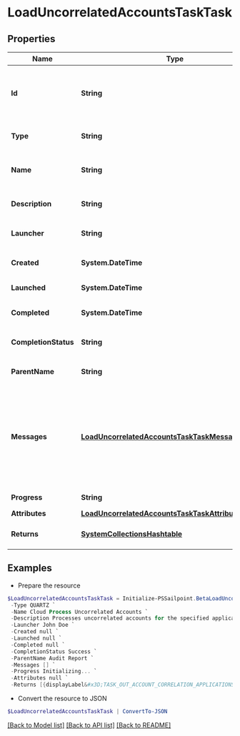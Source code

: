 # LoadUncorrelatedAccountsTaskTask
## Properties

Name | Type | Description | Notes
------------ | ------------- | ------------- | -------------
**Id** | **String** | System-generated unique ID of the task this taskStatus represents | [optional] 
**Type** | **String** | Type of task this task represents | [optional] 
**Name** | **String** | The name of uncorrelated accounts process | [optional] 
**Description** | **String** | The description of the task | [optional] 
**Launcher** | **String** | The user who initiated the task | [optional] 
**Created** | **System.DateTime** | The Task creation date | [optional] 
**Launched** | **System.DateTime** | The task start date | [optional] 
**Completed** | **System.DateTime** | The task completion date | [optional] 
**CompletionStatus** | **String** | Task completion status. | [optional] 
**ParentName** | **String** | Name of the parent task if exists. | [optional] 
**Messages** | [**LoadUncorrelatedAccountsTaskTaskMessagesInner[]**](LoadUncorrelatedAccountsTaskTaskMessagesInner.md) | List of the messages dedicated to the report.  From task definition perspective here usually should be warnings or errors. | [optional] 
**Progress** | **String** | Current task state. | [optional] 
**Attributes** | [**LoadUncorrelatedAccountsTaskTaskAttributes**](LoadUncorrelatedAccountsTaskTaskAttributes.md) |  | [optional] 
**Returns** | [**SystemCollectionsHashtable**](.md) | Return values from the task | [optional] 

## Examples

- Prepare the resource
```powershell
$LoadUncorrelatedAccountsTaskTask = Initialize-PSSailpoint.BetaLoadUncorrelatedAccountsTaskTask  -Id 90b83a6bb737489494794f84cd3a51e6 `
 -Type QUARTZ `
 -Name Cloud Process Uncorrelated Accounts `
 -Description Processes uncorrelated accounts for the specified application. `
 -Launcher John Doe `
 -Created null `
 -Launched null `
 -Completed null `
 -CompletionStatus Success `
 -ParentName Audit Report `
 -Messages [] `
 -Progress Initializing... `
 -Attributes null `
 -Returns [{displayLabel&#x3D;TASK_OUT_ACCOUNT_CORRELATION_APPLICATIONS, attributeName&#x3D;applications}, {displayLabel&#x3D;TASK_OUT_ACCOUNT_CORRELATION_TOTAL, attributeName&#x3D;total}, {displayLabel&#x3D;TASK_OUT_ACCOUNT_CORRELATION_IGNORED, attributeName&#x3D;correlationFailures}, {displayLabel&#x3D;TASK_OUT_ACCOUNT_CORRELATION_FAILURES, attributeName&#x3D;ignored}, {displayLabel&#x3D;TASK_OUT_UNCHANGED_ACCOUNTS, attributeName&#x3D;optimized}, {displayLabel&#x3D;TASK_OUT_ACCOUNT_CORRELATION__CREATED, attributeName&#x3D;created}, {displayLabel&#x3D;TASK_OUT_ACCOUNT_CORRELATION_UPDATED, attributeName&#x3D;updated}, {displayLabel&#x3D;TASK_OUT_ACCOUNT_CORRELATION_DELETED, attributeName&#x3D;deleted}, {displayLabel&#x3D;TASK_OUT_ACCOUNT_CORRELATION_MANAGER_CHANGES, attributeName&#x3D;managerChanges}, {displayLabel&#x3D;TASK_OUT_ACCOUNT_CORRELATION_BUSINESS_ROLE_CHANGES, attributeName&#x3D;detectedRoleChanges}, {displayLabel&#x3D;TASK_OUT_ACCOUNT_CORRELATION_EXCEPTION_CHANGES, attributeName&#x3D;exceptionChanges}, {displayLabel&#x3D;TASK_OUT_ACCOUNT_CORRELATION_POLICIES, attributeName&#x3D;policies}, {displayLabel&#x3D;TASK_OUT_ACCOUNT_CORRELATION_POLICY_VIOLATIONS, attributeName&#x3D;policyViolations}, {displayLabel&#x3D;TASK_OUT_ACCOUNT_CORRELATION_POLICY_NOTIFICATIONS, attributeName&#x3D;policyNotifications}, {displayLabel&#x3D;TASK_OUT_ACCOUNT_CORRELATION_SCORES_CHANGED, attributeName&#x3D;scoresChanged}, {displayLabel&#x3D;TASK_OUT_ACCOUNT_CORRELATION_SNAPSHOTS_CREATED, attributeName&#x3D;snapshotsCreated}, {displayLabel&#x3D;TASK_OUT_ACCOUNT_CORRELATION_SCOPES_CREATED, attributeName&#x3D;scopesCreated}, {displayLabel&#x3D;TASK_OUT_ACCOUNT_CORRELATION_SCOPES_CORRELATED, attributeName&#x3D;scopesCorrelated}, {displayLabel&#x3D;TASK_OUT_ACCOUNT_CORRELATION_SCOPES_SELECTED, attributeName&#x3D;scopesSelected}, {displayLabel&#x3D;TASK_OUT_ACCOUNT_CORRELATION_SCOPES_DORMANT, attributeName&#x3D;scopesDormant}, {displayLabel&#x3D;TASK_OUT_ACCOUNT_CORRELATION_UNSCOPED_IDENTITIES, attributeName&#x3D;unscopedIdentities}, {displayLabel&#x3D;TASK_OUT_ACCOUNT_CORRELATION_CERTIFICATIONS_CREATED, attributeName&#x3D;certificationsCreated}, {displayLabel&#x3D;TASK_OUT_ACCOUNT_CORRELATION_CERTIFICATIONS_DELETED, attributeName&#x3D;certificationsDeleted}, {displayLabel&#x3D;TASK_OUT_ACCOUNT_CORRELATION_APPLICATIONS_GENERATED, attributeName&#x3D;applicationsGenerated}, {displayLabel&#x3D;TASK_OUT_ACCOUNT_CORRELATION_MANAGED_ATTRIBUTES_PROMOTED, attributeName&#x3D;managedAttributesCreated}, {displayLabel&#x3D;TASK_OUT_ACCOUNT_CORRELATION_MANAGED_ATTRIBUTES_PROMOTED_BY_APP, attributeName&#x3D;managedAttributesCreatedByApplication}, {displayLabel&#x3D;TASK_OUT_ACCOUNT_CORRELATION_IDENTITYENTITLEMENTS_CREATED, attributeName&#x3D;identityEntitlementsCreated}, {displayLabel&#x3D;TASK_OUT_ACCOUNT_CORRELATION_GROUPS_CREATED, attributeName&#x3D;groupsCreated}]
```

- Convert the resource to JSON
```powershell
$LoadUncorrelatedAccountsTaskTask | ConvertTo-JSON
```

[[Back to Model list]](../README.md#documentation-for-models) [[Back to API list]](../README.md#documentation-for-api-endpoints) [[Back to README]](../README.md)

